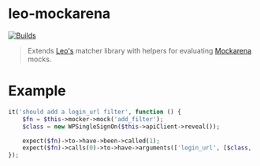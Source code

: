 # leo-mockarena

[![Builds](https://img.shields.io/travis/mrkrstphr/leo-mockarena.svg?style=flat-square&maxAge=2592000)](https://travis-ci.org/mrkrstphr/leo-mockarena)

> Extends [Leo's](http://peridot-php.github.io/leo/) matcher library with helpers for evaluating 
[Mockarena](https://github.com/mrkrstphr/mockarena) mocks.

# Example

```php
it('should add a login_url filter', function () {
    $fn = $this->mocker->mock('add_filter');
    $class = new WPSingleSignOn($this->apiClient->reveal());

    expect($fn)->to->have->been->called(1);
    expect($fn)->calls(0)->to->have->arguments(['login_url', [$class, 'redirectToProvider'], 10, 2]);
});
```
